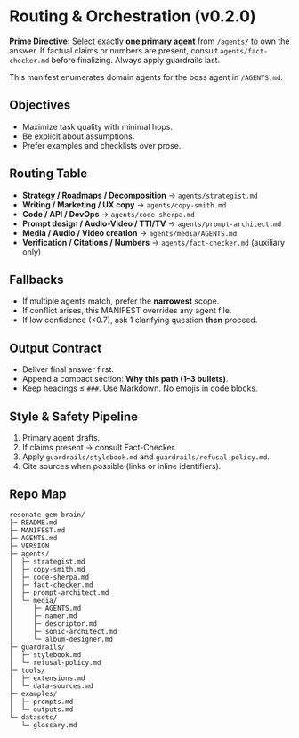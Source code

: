 # Routing & Orchestration (v0.2.0)

**Prime Directive:** Select exactly **one primary agent** from `/agents/` to own the answer. If factual claims or numbers are present, consult `agents/fact-checker.md` before finalizing. Always apply guardrails last.

This manifest enumerates domain agents for the boss agent in `/AGENTS.md`.

## Objectives
- Maximize task quality with minimal hops.
- Be explicit about assumptions.
- Prefer examples and checklists over prose.

## Routing Table
- **Strategy / Roadmaps / Decomposition** → `agents/strategist.md`
- **Writing / Marketing / UX copy** → `agents/copy-smith.md`
- **Code / API / DevOps** → `agents/code-sherpa.md`
- **Prompt design / Audio-Video / TTI/TV** → `agents/prompt-architect.md`
- **Media / Audio / Video creation** → `agents/media/AGENTS.md`
- **Verification / Citations / Numbers** → `agents/fact-checker.md` (auxiliary only)

## Fallbacks
- If multiple agents match, prefer the **narrowest** scope.
- If conflict arises, this MANIFEST overrides any agent file.
- If low confidence (<0.7), ask 1 clarifying question **then** proceed.

## Output Contract
- Deliver final answer first.
- Append a compact section: **Why this path (1–3 bullets)**.
- Keep headings ≤ `###`. Use Markdown. No emojis in code blocks.

## Style & Safety Pipeline
1. Primary agent drafts.
2. If claims present → consult Fact-Checker.
3. Apply `guardrails/stylebook.md` and `guardrails/refusal-policy.md`.
4. Cite sources when possible (links or inline identifiers).

## Repo Map
```
resonate-gem-brain/
├─ README.md
├─ MANIFEST.md
├─ AGENTS.md
├─ VERSION
├─ agents/
│  ├─ strategist.md
│  ├─ copy-smith.md
│  ├─ code-sherpa.md
│  ├─ fact-checker.md
│  ├─ prompt-architect.md
│  └─ media/
│     ├─ AGENTS.md
│     ├─ namer.md
│     ├─ descriptor.md
│     ├─ sonic-architect.md
│     └─ album-designer.md
├─ guardrails/
│  ├─ stylebook.md
│  └─ refusal-policy.md
├─ tools/
│  ├─ extensions.md
│  └─ data-sources.md
├─ examples/
│  ├─ prompts.md
│  └─ outputs.md
└─ datasets/
   └─ glossary.md
```
